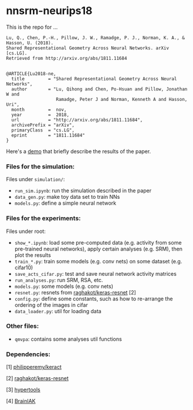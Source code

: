 # nnsrm-neurips18

This is the repo for ... 
```
Lu, Q., Chen, P.-H., Pillow, J. W., Ramadge, P. J., Norman, K. A., & Hasson, U. (2018). 
Shared Representational Geometry Across Neural Networks. arXiv [cs.LG]. 
Retrieved from http://arxiv.org/abs/1811.11684


@ARTICLE{Lu2018-ne,
  title         = "Shared Representational Geometry Across Neural Networks",
  author        = "Lu, Qihong and Chen, Po-Hsuan and Pillow, Jonathan W and
                   Ramadge, Peter J and Norman, Kenneth A and Hasson, Uri",
  month         =  nov,
  year          =  2018,
  url           = "http://arxiv.org/abs/1811.11684",
  archivePrefix = "arXiv",
  primaryClass  = "cs.LG",
  eprint        = "1811.11684"
}

```
Here's a <a href="https://qihongl.github.io/nnsrm-NeurIPS18.html">demo</a> that briefly describe the results of the paper. 

### Files for the simulation: 

Files under `simulation/`: 
- `run_sim.ipynb`: run the simulation described in the paper
- `data_gen.py`: make toy data set to train NNs
- `models.py`: define a simple neural network


### Files for the experiments: 

Files under root: 

- `show_*.ipynb`: load some pre-computed data (e.g. activity from some pre-trained neural networks), apply certain analyses (e.g. SRM), then plot the results 
- `train_*.py`: train some models (e.g. conv nets) on some dataset (e.g. cifar10)
- `save_acts_cifar.py`: test and save neural network activity matrices 
- `run_analyses.py`: run SRM, RSA, etc. 
- `models.py`: some models (e.g. conv nets)
- `resnet.py`: resnets from <a href="https://github.com/raghakot/keras-resnet">raghakot/keras-resnet</a> [2]
- `config.py`: define some constants, such as how to re-arrange the ordering of the images in cifar
- `data_loader.py`: util for loading data 


### Other files: 
- `qmvpa`: contains some analyses util functions

### Dependencies: 

[1] <a href="https://github.com/philipperemy/keract">philipperemy/keract</a>

[2] <a href="https://github.com/raghakot/keras-resnet">raghakot/keras-resnet</a>

[3] <a href="https://github.com/ContextLab/hypertools">hypertools</a>

[4] <a href="https://github.com/brainiak/brainiak">BrainIAK</a>
